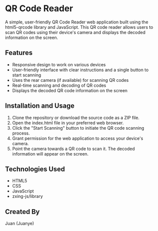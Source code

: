 # QR Code Reader

A simple, user-friendly QR Code Reader web application built using the html5-qrcode library and JavaScript. This QR code reader allows users to scan QR codes using their device's camera and displays the decoded information on the screen.

## Features
- Responsive design to work on various devices
- User-friendly interface with clear instructions and a single button to start scanning
- Uses the rear camera (if available) for scanning QR codes
- Real-time scanning and decoding of QR codes
- Displays the decoded QR code information on the screen

## Installation and Usage
1. Clone the repository or download the source code as a ZIP file.
2. Open the index.html file in your preferred web browser.
3. Click the "Start Scanning" button to initiate the QR code scanning process.
4. Grant permission for the web application to access your device's camera.
5. Point the camera towards a QR code to scan it. The decoded information will appear on the screen.

## Technologies Used
- HTML5
- CSS
- JavaScript
- zxing-js/library

## Created By
Juan (Juanye)